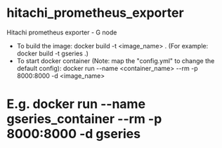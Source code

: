 # hitachi_prometheus_exporter
Hitachi prometheus exporter - G node
 - To build the image: docker build -t <image_name> . (For example: docker build -t gseries .)
 - To start docker container (Note: map the "config.yml" to change the default config): docker run --name <container_name> --rm -p 8000:8000 -d <image_name>
 # E.g. docker run --name gseries_container --rm -p 8000:8000 -d gseries
